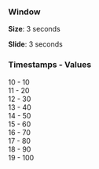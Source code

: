 ### Window

__Size__: 3 seconds

__Slide__: 3 seconds

### Timestamps - Values

10 - 10  
11 - 20  
12 - 30  
13 - 40  
14 - 50  
15 - 60  
16 - 70  
17 - 80  
18 - 90  
19 - 100

